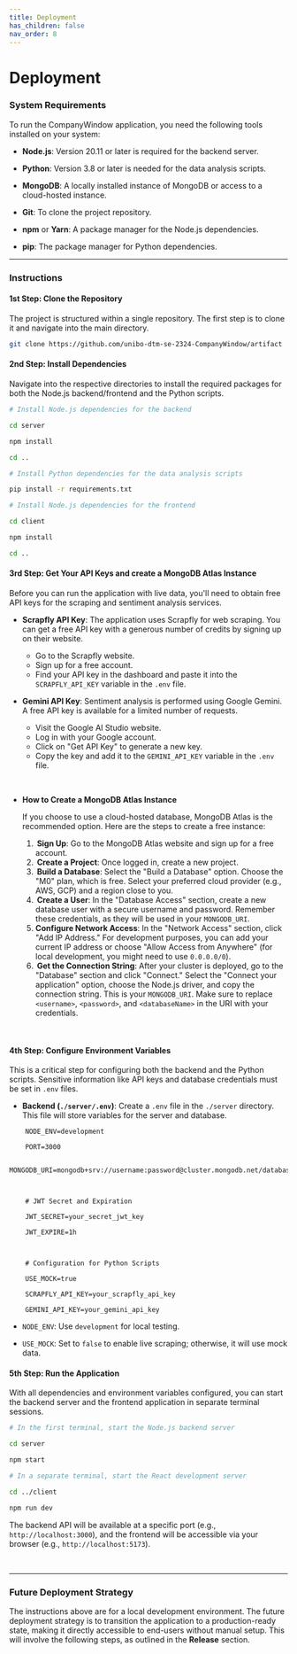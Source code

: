 ```yaml
---
title: Deployment
has_children: false
nav_order: 8
---
```


# Deployment
### System Requirements 

 

To run the CompanyWindow application, you need the following tools installed on your system: 

 

 - **Node.js**: Version 20.11 or later is required for the backend server. 

 * **Python**: Version 3.8 or later is needed for the data analysis scripts. 

* **MongoDB**: A locally installed instance of MongoDB or access to a cloud-hosted instance. 

* **Git**: To clone the project repository. 

* **npm** or **Yarn**: A package manager for the Node.js dependencies. 

* **pip**: The package manager for Python dependencies. 

 

----- 

 

### Instructions 

 

#### 1st Step: Clone the Repository 

 

The project is structured within a single repository. The first step is to clone it and navigate into the main directory. 

 

```bash 
git clone https://github.com/unibo-dtm-se-2324-CompanyWindow/artifact 
``` 

 

#### 2nd Step: Install Dependencies 

 

Navigate into the respective directories to install the required packages for both the Node.js backend/frontend and the Python scripts. 

 

```bash 
# Install Node.js dependencies for the backend 

cd server 

npm install 

cd .. 

# Install Python dependencies for the data analysis scripts 

pip install -r requirements.txt 

# Install Node.js dependencies for the frontend 

cd client 

npm install 

cd .. 
``` 

 

#### 3rd Step: Get Your API Keys and create a MongoDB Atlas Instance  

 

Before you can run the application with live data, you'll need to obtain free API keys for the scraping and sentiment analysis services. 

 

* **Scrapfly API Key**: The application uses Scrapfly for web scraping. You can get a free API key with a generous number of credits by signing up on their website. 
   * Go to the Scrapfly website. 
  * Sign up for a free account. 
  * Find your API key in the dashboard and paste it into the `SCRAPFLY_API_KEY` variable in the `.env` file. 

* **Gemini API Key**: Sentiment analysis is performed using Google Gemini. A free API key is available for a limited number of requests. 
  * Visit the Google AI Studio website. 
  * Log in with your Google account. 
  * Click on "Get API Key" to generate a new key. 
  * Copy the key and add it to the `GEMINI_API_KEY` variable in the `.env` file. 

     

* **How to Create a MongoDB Atlas Instance** 

 

    If you choose to use a cloud-hosted database, MongoDB Atlas is the recommended option. Here are the steps to create a free instance: 
    1.  **Sign Up**: Go to the MongoDB Atlas website and sign up for a free account. 
    2.   **Create a Project**: Once logged in, create a new project. 
    3.   **Build a Database**: Select the "Build a Database" option. Choose the "M0" plan, which is free. Select your preferred cloud provider (e.g., AWS, GCP) and a region close to you.
    4.   **Create a User**: In the "Database Access" section, create a new database user with a secure username and password. Remember these credentials, as they will be used in your `MONGODB_URI`. 
    5.  **Configure Network Access**: In the "Network Access" section, click "Add IP Address." For development purposes, you can add your current IP address or choose "Allow Access from Anywhere" (for local development, you might need to use `0.0.0.0/0`). 
    6.   **Get the Connection String**: After your cluster is deployed, go to the "Database" section and click "Connect." Select the "Connect your application" option, choose the Node.js driver, and copy the connection string. This is your `MONGODB_URI`. Make sure to replace `<username>`, `<password>`, and `<databaseName>` in the URI with your credentials. 

  

 

#### 4th Step: Configure Environment Variables 

 

This is a critical step for configuring both the backend and the Python scripts. Sensitive information like API keys and database credentials must be set in `.env` files. 

 

* **Backend (`./server/.env`)**: Create a `.env` file in the `./server` directory. This file will store variables for the server and database. 


``` 
    NODE_ENV=development 

    PORT=3000 

    MONGODB_URI=mongodb+srv://username:password@cluster.mongodb.net/database_name 

 

    # JWT Secret and Expiration 

    JWT_SECRET=your_secret_jwt_key 

    JWT_EXPIRE=1h 

 

    # Configuration for Python Scripts 

    USE_MOCK=true 

    SCRAPFLY_API_KEY=your_scrapfly_api_key 

    GEMINI_API_KEY=your_gemini_api_key 
``` 

 

* `NODE_ENV`: Use `development` for local testing. 

* `USE_MOCK`: Set to `false` to enable live scraping; otherwise, it will use mock data. 

 

#### 5th Step: Run the Application 

 

With all dependencies and environment variables configured, you can start the backend server and the frontend application in separate terminal sessions. 

 

```bash 
# In the first terminal, start the Node.js backend server 

cd server 

npm start 

# In a separate terminal, start the React development server 

cd ../client 

npm run dev 
``` 

 

The backend API will be available at a specific port (e.g., `http://localhost:3000`), and the frontend will be accessible via your browser (e.g., `http://localhost:5173`). 

 

  

 
 

----- 

 

### Future Deployment Strategy 

 

The instructions above are for a local development environment. The future deployment strategy is to transition the application to a production-ready state, making it directly accessible to end-users without manual setup. This will involve the following steps, as outlined in the **Release** section.  
